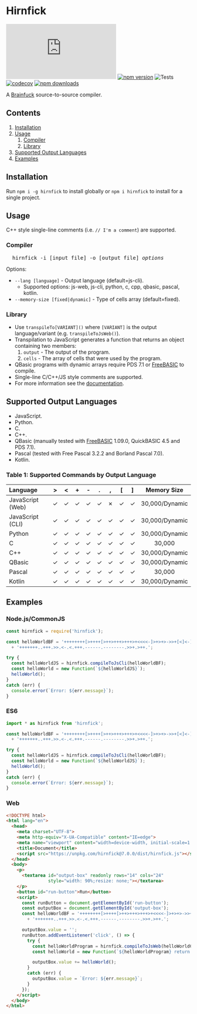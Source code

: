 # Hirnfick

[![GitHub license](https://img.shields.io/github/license/synthetic-borealis/hirnfick.js)](https://github.com/synthetic-borealis/hirnfick.js/blob/main/LICENSE)
[![npm version](https://badge.fury.io/js/hirnfick.svg)](https://badge.fury.io/js/hirnfick)
![Tests](https://github.com/synthetic-borealis/hirnfick.js/actions/workflows/test.yml/badge.svg)
[![codecov](https://codecov.io/gh/synthetic-borealis/hirnfick.js/branch/main/graph/badge.svg?token=9JF2KN7ZLZ)](https://codecov.io/gh/synthetic-borealis/hirnfick.js)
[![npm downloads](https://img.shields.io/npm/dt/hirnfick)](https://www.npmjs.com/package/hirnfick)

A [Brainfuck](https://en.wikipedia.org/wiki/Brainfuck) source-to-source compiler.

## Contents

1. [Installation](#installation)
2. [Usage](#usage)
   1. [Compiler](#compiler)
   2. [Library](#library)
3. [Supported Output Languages](#supported-output-languages)
4. [Examples](#examples)

## Installation

Run `npm i -g hirnfick` to install globally or `npm i hirnfick` to install for a single project.

## Usage

C++ style single-line comments (i.e. ```// I'm a comment```) are supported.

### Compiler

<pre>
  hirnfick -i [input file] -o [output file] <i>options</i>
</pre>
Options:

- `--lang [language]` - Output language (default=js-cli).
  - Supported options: js-web, js-cli, python, c, cpp, qbasic, pascal, kotlin.
- `--memory-size [fixed|dynamic]` - Type of cells array (default=fixed).

### Library

- Use ```transpileTo[VARIANT]()``` where ```[VARIANT]``` is the output language/variant (e.g. ```transpileToJsWeb()```).
- Transpilation to JavaScript generates a function that returns an object containing two members:
  1. ```output``` - The output of the program.
  2. ```cells``` - The array of cells that were used by the program.
- QBasic programs with dynamic arrays require PDS 7.1 or [FreeBASIC](https://www.freebasic.net/) to compile.
- Single-line C/C++/JS style comments are supported.
- For more information see the [documentation](docs/API.md).

## Supported Output Languages

- JavaScript.
- Python.
- C.
- C++.
- QBasic (manually tested with [FreeBASIC](https://www.freebasic.net/) 1.09.0, QuickBASIC 4.5 and PDS 7.1).
- Pascal (tested with Free Pascal 3.2.2 and Borland Pascal 7.0).
- Kotlin.

### Table 1: Supported Commands by Output Language

| Language         |   \>    |   \<    |    +    |    -    |    .    |    ,    |   \[    |   \]    |  Memory Size   |
|:-----------------|:-------:|:-------:|:-------:|:-------:|:-------:|:-------:|:-------:|:-------:|:--------------:|
| JavaScript (Web) | &check; | &check; | &check; | &check; | &check; | &cross; | &check; | &check; | 30,000/Dynamic |
| JavaScript (CLI) | &check; | &check; | &check; | &check; | &check; | &check; | &check; | &check; | 30,000/Dynamic |
| Python           | &check; | &check; | &check; | &check; | &check; | &check; | &check; | &check; | 30,000/Dynamic |
| C                | &check; | &check; | &check; | &check; | &check; | &check; | &check; | &check; |     30,000     |
| C++              | &check; | &check; | &check; | &check; | &check; | &check; | &check; | &check; | 30,000/Dynamic |
| QBasic           | &check; | &check; | &check; | &check; | &check; | &check; | &check; | &check; | 30,000/Dynamic |
| Pascal           | &check; | &check; | &check; | &check; | &check; | &check; | &check; | &check; |     30,000     |
| Kotlin           | &check; | &check; | &check; | &check; | &check; | &check; | &check; | &check; | 30,000/Dynamic |

## Examples

### Node.js/CommonJS

```javascript
const hirnfick = require('hirnfick');

const helloWorldBF = '++++++++[>++++[>++>+++>+++>+<<<<-]>+>+>->>+[<]<-]>>.>---.'
  + '+++++++..+++.>>.<-.<.+++.------.--------.>>+.>++.';

try {
  const helloWorldJS = hirnfick.compileToJsCli(helloWorldBF);
  const helloWorld = new Function(`${helloWorldJS}`);
  helloWorld();
}
catch (err) {
  console.error(`Error: ${err.message}`);
}
```

### ES6

```javascript
import * as hirnfick from 'hirnfick';

const helloWorldBF = '++++++++[>++++[>++>+++>+++>+<<<<-]>+>+>->>+[<]<-]>>.>---.'
  + '+++++++..+++.>>.<-.<.+++.------.--------.>>+.>++.';

try {
  const helloWorldJS = hirnfick.compileToJsCli(helloWorldBF);
  const helloWorld = new Function(`${helloWorldJS}`);
  helloWorld();
}
catch (err) {
  console.error(`Error: ${err.message}`);
}
```

### Web

```html
<!DOCTYPE html>
<html lang="en">
  <head>
    <meta charset="UTF-8">
    <meta http-equiv="X-UA-Compatible" content="IE=edge">
    <meta name="viewport" content="width=device-width, initial-scale=1.0">
    <title>Document</title>
    <script src="https://unpkg.com/hirnfick@7.0.0/dist/hirnfick.js"></script>
  </head>
  <body>
    <p>
      <textarea id="output-box" readonly rows="14" cols="24"
                style="width: 90%;resize: none;"></textarea>
    </p>
    <button id="run-button">Run</button>
    <script>
      const runButton = document.getElementById('run-button');
      const outputBox = document.getElementById('output-box');
      const helloWorldBF = '++++++++[>++++[>++>+++>+++>+<<<<-]>+>+>->>+[<]<-]>>.>---.'
        + '+++++++..+++.>>.<-.<.+++.------.--------.>>+.>++.';

      outputBox.value = '';
      runButton.addEventListener('click', () => {
        try {
          const helloWorldProgram = hirnfick.compileToJsWeb(helloWorldCode);
          const helloWorld = new Function(`${helloWorldProgram} return main().output;`);

          outputBox.value += helloWorld();
        }
        catch (err) {
          outputBox.value = `Error: ${err.message}`;
        }
      });
    </script>
  </body>
</html>
```
